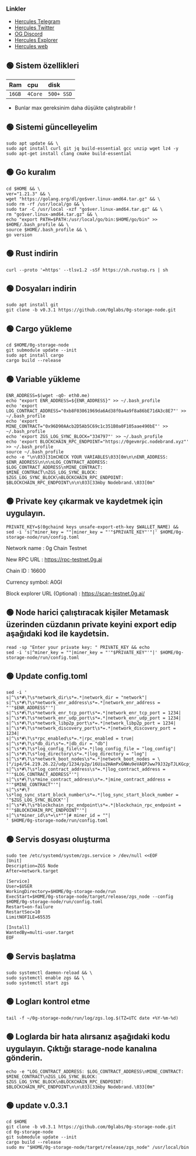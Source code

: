 ### Linkler
 * [Hercules Telegram](https://t.me/HerculesNode)
 * [Hercules Twitter](https://twitter.com/Herculesnode)
 * [OG Discord](https://discord.gg/0glabs)
 * [Hercules Explorer](https://explorer.herculesnode.xyz/0G-Testnet/staking)
 * [Hercules web](https://herculesnode.xyz)


## 🟢 Sistem özellikleri
| Ram | cpu     | disk                      |
| :-------- | :------- | :-------------------------------- |
| `16GB`      | `4Core` | `500+ SSD` |

- Bunlar max gereksinim daha düşükte çalıştırabilir !

## 🟢 Sistemi güncelleyelim
```shell
sudo apt update && \
sudo apt install curl git jq build-essential gcc unzip wget lz4 -y
sudo apt-get install clang cmake build-essential
```

## 🟢 Go kuralım
```shell
cd $HOME && \
ver="1.21.3" && \
wget "https://golang.org/dl/go$ver.linux-amd64.tar.gz" && \
sudo rm -rf /usr/local/go && \
sudo tar -C /usr/local -xzf "go$ver.linux-amd64.tar.gz" && \
rm "go$ver.linux-amd64.tar.gz" && \
echo "export PATH=$PATH:/usr/local/go/bin:$HOME/go/bin" >> $HOME/.bash_profile && \
source $HOME/.bash_profile && \
go version
```

## 🟢 Rust indirin
```shell
curl --proto '=https' --tlsv1.2 -sSf https://sh.rustup.rs | sh
```

## 🟢 Dosyaları indirin
```shell
sudo apt install git
git clone -b v0.3.1 https://github.com/0glabs/0g-storage-node.git
```

## 🟢 Cargo yükleme
```shell
cd $HOME/0g-storage-node
git submodule update --init
sudo apt install cargo
cargo build --release
```

## 🟢 Variable yükleme
```shell
ENR_ADDRESS=$(wget -qO- eth0.me)
echo "export ENR_ADDRESS=${ENR_ADDRESS}" >> ~/.bash_profile
echo 'export LOG_CONTRACT_ADDRESS="0xb8F03061969da6Ad38f0a4a9f8a86bE71dA3c8E7"' >> ~/.bash_profile
echo 'export MINE_CONTRACT="0x96D90AAcb2D5Ab5C69c1c351B0a0F105aae490bE"' >> ~/.bash_profile
echo 'export ZGS_LOG_SYNC_BLOCK="334797"' >> ~/.bash_profile
echo 'export BLOCKCHAIN_RPC_ENDPOINT="https://0gevmrpc.nodebrand.xyz"' >> ~/.bash_profile
source ~/.bash_profile
echo -e "\n\033[31mCHECK YOUR VARIABLES\033[0m\n\nENR_ADDRESS: $ENR_ADDRESS\n\n\nLOG_CONTRACT_ADDRESS: $LOG_CONTRACT_ADDRESS\nMINE_CONTRACT: $MINE_CONTRACT\nZGS_LOG_SYNC_BLOCK: $ZGS_LOG_SYNC_BLOCK\nBLOCKCHAIN_RPC_ENDPOINT: $BLOCKCHAIN_RPC_ENDPOINT\n\n\033[33mby Nodebrand.\033[0m"
```

## 🟢 Private key çıkarmak ve kaydetmek için uygulayın.
```shell
PRIVATE_KEY=$(0gchaind keys unsafe-export-eth-key $WALLET_NAME) &&
sed -i 's|^miner_key = ""|miner_key = "'"$PRIVATE_KEY"'"|' $HOME/0g-storage-node/run/config.toml
```

Network name : 0g Chain Testnet

New RPC URL : https://rpc-testnet.0g.ai

Chain ID : 16600

Currency symbol: A0GI

Block explorer URL (Optional) : https://scan-testnet.0g.ai/


## 🟢 Node harici çalıştıracak kişiler Metamask üzerinden cüzdanın private keyini export edip aşağıdaki kod ile kaydetsin.
```shell
read -sp "Enter your private key: " PRIVATE_KEY && echo
sed -i 's|^miner_key = ""|miner_key = "'"$PRIVATE_KEY"'"|' $HOME/0g-storage-node/run/config.toml
```

## 🟢 Update config.toml 
```shell
sed -i '
s|^\s*#\?\s*network_dir\s*=.*|network_dir = "network"|
s|^\s*#\?\s*network_enr_address\s*=.*|network_enr_address = "'"$ENR_ADDRESS"'"|
s|^\s*#\?\s*network_enr_tcp_port\s*=.*|network_enr_tcp_port = 1234|
s|^\s*#\?\s*network_enr_udp_port\s*=.*|network_enr_udp_port = 1234|
s|^\s*#\?\s*network_libp2p_port\s*=.*|network_libp2p_port = 1234|
s|^\s*#\?\s*network_discovery_port\s*=.*|network_discovery_port = 1234|
s|^\s*#\?\s*rpc_enabled\s*=.*|rpc_enabled = true|
s|^\s*#\?\s*db_dir\s*=.*|db_dir = "db"|
s|^\s*#\?\s*log_config_file\s*=.*|log_config_file = "log_config"|
s|^\s*#\?\s*log_directory\s*=.*|log_directory = "log"|
s|^\s*#\?\s*network_boot_nodes\s*=.*|network_boot_nodes = \["/ip4/54.219.26.22/udp/1234/p2p/16Uiu2HAmPxGNWu9eVAQPJww79J32pTJLKGcpjRMb4Qb8xxKkyuG1","/ip4/52.52.127.117/udp/1234/p2p/16Uiu2HAm93Hd5azfhkGBbkx1zero3nYHvfjQYM2NtiW4R3r5bE2g"\]|
s|^\s*#\?\s*log_contract_address\s*=.*|log_contract_address = "'"$LOG_CONTRACT_ADDRESS"'"|
s|^\s*#\?\s*mine_contract_address\s*=.*|mine_contract_address = "'"$MINE_CONTRACT"'"|
s|^\s*#\?\s*log_sync_start_block_number\s*=.*|log_sync_start_block_number = '"$ZGS_LOG_SYNC_BLOCK"'|
s|^\s*#\?\s*blockchain_rpc_endpoint\s*=.*|blockchain_rpc_endpoint = "'"$BLOCKCHAIN_RPC_ENDPOINT"'"|
s|^\s*miner_id\s*=\s*""|# miner_id = ""|
' $HOME/0g-storage-node/run/config.toml
```

## 🟢 Servis dosyası oluşturma
```shell
sudo tee /etc/systemd/system/zgs.service > /dev/null <<EOF
[Unit]
Description=ZGS Node
After=network.target

[Service]
User=$USER
WorkingDirectory=$HOME/0g-storage-node/run
ExecStart=$HOME/0g-storage-node/target/release/zgs_node --config $HOME/0g-storage-node/run/config.toml
Restart=on-failure
RestartSec=10
LimitNOFILE=65535

[Install]
WantedBy=multi-user.target
EOF
```

## 🟢 Servis başlatma
```shell
sudo systemctl daemon-reload && \
sudo systemctl enable zgs && \
sudo systemctl start zgs
```

## 🟢 Logları kontrol etme
```shell
tail -f ~/0g-storage-node/run/log/zgs.log.$(TZ=UTC date +%Y-%m-%d)
```

## 🟢 Loglarda bir hata alırsanız aşağıdaki kodu uygulayın. Çıktığı starage-node kanalına gönderin.
```shell
echo -e "LOG_CONTRACT_ADDRESS: $LOG_CONTRACT_ADDRESS\nMINE_CONTRACT: $MINE_CONTRACT\nZGS_LOG_SYNC_BLOCK: $ZGS_LOG_SYNC_BLOCK\nBLOCKCHAIN_RPC_ENDPOINT: $BLOCKCHAIN_RPC_ENDPOINT\n\n\033[33mby Nodebrand.\033[0m"
```

## 🟢 update v.0.3.1
```shell
cd $HOME
git clone -b v0.3.1 https://github.com/0glabs/0g-storage-node.git
cd 0g-storage-node
git submodule update --init
cargo build --release
sudo mv "$HOME/0g-storage-node/target/release/zgs_node" /usr/local/bin
```
